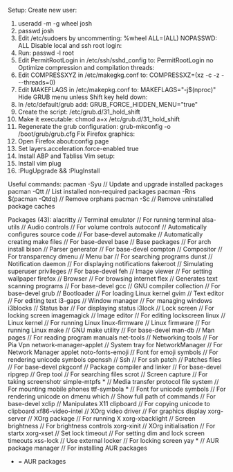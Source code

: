 Setup:
Create new user:
  1. useradd -m -g wheel josh
  2. passwd josh
  3. Edit /etc/sudoers by uncommenting: %wheel ALL=(ALL) NOPASSWD: ALL
Disable local and ssh root login:
  1. Run: passwd -l root 
  2. Edit PermitRootLogin in /etc/ssh/sshd_config to: PermitRootLogin no
Optimize compression and compilation threads:
  1. Edit COMPRESSXYZ in /etc/makegkg.conf to: COMPRESSXZ=(xz -c -z - --threads=0)
  2. Edit MAKEFLAGS in /etc/makepkg.conf to: MAKEFLAGS="-j$(nproc)"
Hide GRUB menu unless Shift key held down:
  1. In /etc/default/grub add: GRUB_FORCE_HIDDEN_MENU="true"
  2. Create the script: /etc/grub.d/31_hold_shift
  3. Make it executable: chmod a+x /etc/grub.d/31_hold_shift
  4. Regenerate the grub configuration: grub-mkconfig -o /boot/grub/grub.cfg
Fix Firefox graphics:
  1. Open Firefox about:config page
  2. Set layers.acceleration.force-enabled true
  3. Install ABP and Tabliss
Vim setup:
  1. Install vim plug
  2. :PlugUpgrade && :PlugInstall

Useful commands:
pacman -Syu                     // Update and upgrade installed packages
pacman -Qtt                     // List installed non-required packages
pacman -Rns $(pacman -Qtdq)     // Remove orphans
pacman -Sc                      // Remove uninstalled package caches

Packages (43):
alacritty                       // Terminal emulator                          // For running terminal
alsa-utils                      // Audio controls                             // For volume controls
autoconf                        // Automatically configures source code       // For base-devel
automake                        // Automatically creating make files          // For base-devel
base                            // Base packages                              // For arch install
bison                           // Parser generator                           // For base-devel
compton                         // Compositor                                 // For transparency
dmenu                           // Menu bar                                   // For searching programs
dunst                           // Notification daemon                        // For displaying notifications
fakeroot                        // Simulating superuser privileges            // For base-devel
feh                             // Image viewer                               // For setting wallpaper
firefox                         // Browser                                    // For browsing internet
flex                            // Generates text scanning programs           // For base-devel
gcc                             // GNU compiler collection                    // For base-devel
grub                            // Bootloader                                 // For loading Linux kernel
gvim                            // Text editor                                // For editing text
i3-gaps                         // Window manager                             // For managing windows
i3blocks                        // Status bar                                 // For displaying status
i3lock                          // Lock screen                                // For locking screen
imagemagick                     // Image editor                               // For editing lockscreen
linux                           // Linux kernel                               // For running Linux
linux-firmware                  // Linux firmware                             // For running Linux
make                            // GNU make utility                           // For base-devel
man-db                          // Man pages                                  // For reading program manuals
net-tools                       // Networking tools                           // For Pia Vpn
network-manager-applet          // System tray for NetworkManager             // For Network Manager applet
noto-fonts-emoji                // Font for emoji symbols                     // For rendering unicode symbols
openssh                         // Ssh                                        // For ssh
patch                           // Patches files                              // For base-devel
pkgconf                         // Package compiler and linker                // For base-devel
ripgrep                         // Grep tool                                  // For searching files
scrot                           // Screen capture                             // For taking screenshotr
simple-mtpfs *                  // Media transfer protocol file system        // For mounting mobile phones
ttf-symbola *                   // Font for unicode symbols                   // For rendering unicode on dmenu
which                           // Show full path of commands                 // For base-devel
xclip                           // Manipulates X11 clipboard                  // For copying unicode to clipboard
xf86-video-intel                // XOrg video driver                          // For graphics display
xorg-server                     // XOrg package                               // For running X
xorg-xbacklight                 // Screen brightness                          // For brightness controls
xorg-xinit                      // XOrg initialisation                        // For startx
xorg-xset                       // Set lock timeout                           // For setting dim and lock screen timeouts
xss-lock                        // Use external locker                        // For locking screen
yay *                           // AUR package manager                        // For installing AUR packages

* = AUR packages
